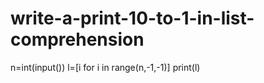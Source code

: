 # write-a-print-10-to-1-in-list-comprehension
n=int(input()) l=[i for i in range(n,-1,-1)] print(l)
